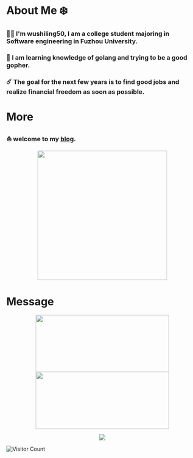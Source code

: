 # About Me ❄️
### <div align="left"> 👨‍💻 I'm wushiling50, I am a college student majoring in Software engineering in Fuzhou University.</div> 
### <div align="left"> 🌱 I am learning knowledge of golang and trying to be a good gopher. </div>
### <div align="left"> ☄️ The goal for the next few years is to find good jobs and realize financial freedom as soon as possible. </div>

# More
### <div align="left"> ⛵ welcome to my [blog](https://wushiling50.github.io/). </div>
<a href="https://github.com/wushiling50">

<div align="center">
 <img src="https://i.imgur.com/kdKhgx6.gif" width="340px" align="center">
</div>  
</a>

# Message
<div align="center">  
<img width="350px" height="150px" src="https://github-readme-stats.vercel.app/api?username=wushiling50&theme=vue-dark&count_private=true&show_icons=true">
<img width="350px" height="150px" src="https://github-readme-stats.vercel.app/api/top-langs/?username=wushiling50&theme=vue-dark&layout=compact">
</div>  

</a>
 <p align="center">
    <img src="https://github-profile-trophy.vercel.app/?username=wushiling50&column=7&theme=onedark"/>
  </p>
</a>

![Visitor Count](https://profile-counter.glitch.me/wushiling50/count.svg)




